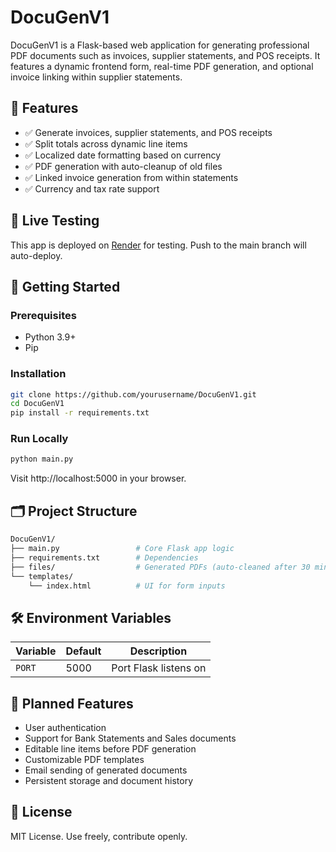 # DocuGenV1

DocuGenV1 is a Flask-based web application for generating professional PDF documents such as invoices, supplier statements, and POS receipts. It features a dynamic frontend form, real-time PDF generation, and optional invoice linking within supplier statements.

## 🔧 Features

- ✅ Generate invoices, supplier statements, and POS receipts
- ✅ Split totals across dynamic line items
- ✅ Localized date formatting based on currency
- ✅ PDF generation with auto-cleanup of old files
- ✅ Linked invoice generation from within statements
- ✅ Currency and tax rate support

## 🧪 Live Testing

This app is deployed on [Render](https://render.com/) for testing. Push to the main branch will auto-deploy.

## 🚀 Getting Started

### Prerequisites

- Python 3.9+
- Pip

### Installation
```bash
git clone https://github.com/yourusername/DocuGenV1.git
cd DocuGenV1
pip install -r requirements.txt
```
### Run Locally
```bash
python main.py
```
Visit http://localhost:5000 in your browser.

## 🗂️ Project Structure

```bash
DocuGenV1/
├── main.py                 # Core Flask app logic
├── requirements.txt        # Dependencies
├── files/                  # Generated PDFs (auto-cleaned after 30 mins)
└── templates/
    └── index.html          # UI for form inputs
```

## 🛠️ Environment Variables

| Variable | Default | Description           |
| -------- | ------- | --------------------- |
| `PORT`   | 5000    | Port Flask listens on |

## 🔮 Planned Features
- User authentication
- Support for Bank Statements and Sales documents
- Editable line items before PDF generation
- Customizable PDF templates
- Email sending of generated documents
- Persistent storage and document history

## 📄 License
MIT License. Use freely, contribute openly.
